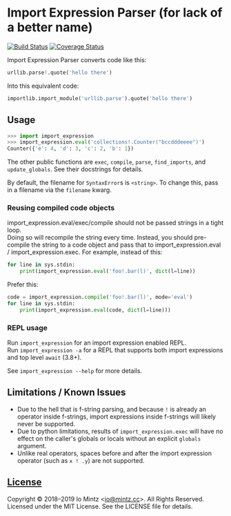 # Import Expression Parser (for lack of a better name)

[![Build Status](https://img.shields.io/travis/iomintz/import-expression-parser/main.svg?label=tests)](https://travis-ci.org/iomintz/import-expression-parser)
[![Coverage Status](https://coveralls.io/repos/github/iomintz/import-expression-parser/badge.svg?branch=main)](https://coveralls.io/github/iomintz/import-expression-parser?branch=main)

Import Expression Parser converts code like this:

```py
urllib.parse!.quote('hello there')
```

Into this equivalent code:
```py
importlib.import_module('urllib.parse').quote('hello there')
```

## Usage

```py
>>> import import_expression
>>> import_expression.eval('collections!.Counter("bccdddeeee")')
Counter({'e': 4, 'd': 3, 'c': 2, 'b': 1})
```

The other public functions are `exec`, `compile`, `parse`, `find_imports`, and `update_globals`.
See their docstrings for details.

By default, the filename for `SyntaxError`s is `<string>`.
To change this, pass in a filename via the `filename` kwarg.

### Reusing compiled code objects

import_expression.eval/exec/compile should not be passed strings in a tight loop. \
Doing so will recompile the string every time. Instead, you should pre-compile the string to a code object
and pass that to import_expression.eval / import_expression.exec.
For example, instead of this:

```py
for line in sys.stdin:
	print(import_expression.eval('foo!.bar(l)', dict(l=line))
```

Prefer this:

```py
code = import_expression.compile('foo!.bar(l)', mode='eval')
for line in sys.stdin:
	print(import_expression.eval(code, dict(l=line)))
```

### REPL usage

Run `import_expression` for an import expression enabled REPL. \
Run `import_expression -a` for a REPL that supports both import expressions and top level `await` (3.8+).

See `import_expression --help` for more details. 

## Limitations / Known Issues

* Due to the hell that is f-string parsing, and because `!` is already an operator inside f-strings,
  import expressions inside f-strings will likely never be supported.
* Due to python limitations, results of `import_expression.exec` will have no effect on the caller's globals or locals
  without an explicit `globals` argument.
* Unlike real operators, spaces before and after the import expression operator (such as `x ! .y`) are not supported.

## [License](https://github.com/bmintz/import-expression-parser/blob/main/LICENSE)

Copyright © 2018–2019 Io Mintz <<io@mintz.cc>>. All Rights Reserved. \
Licensed under the MIT License. See the LICENSE file for details.
